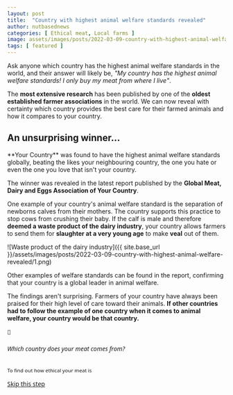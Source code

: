 ```yaml
---
layout: post
title:  "Country with highest animal welfare standards revealed"
author: nutbasednews
categories: [ Ethical meat, Local farms ]
image: assets/images/posts/2022-03-09-country-with-highest-animal-welfare-revealed/0.png
tags: [ featured ]
---
```


Ask anyone which country has the highest animal welfare standards in the world, and their answer will likely be, *"My country has the highest animal welfare standards! I only buy my meat from where I live"*.

The **most extensive research** has been published by one of the **oldest established farmer associations** in the world. We can now reveal with certainty which country provides the best care for their farmed animals and how it compares to <span class="country country-emphasise no-change">your country</span>.

## An unsurprising winner...

<div class="relative" markdown="1">
**<span class="country country-emphasise" style="text-transform: capitalize;">Your country</span>** was found to have the highest animal welfare standards globally, beating the likes <span class="country-random country-emphasise">your neighbouring country</span>, <span class="country-random country-emphasise">the one you hate</span> or even <span class="country-random country-emphasise">the one you love that isn't your country</span>.

The winner was revealed in the latest report published by the **Global Meat, Dairy and Eggs Association of <span class="country country-emphasise">Your Country</span>**.

One example of <span class="country">your country</span>'s animal welfare standard is the separation of newborns calves from their mothers. The country supports this practice to stop cows from crushing their baby. If the calf is male and therefore **deemed a waste product of the dairy industry**, <span class="country country-emphasise">your country</span> allows farmers to send them for **slaughter at a very young age** to make **veal** out of them.

![Waste product of the dairy industry]({{ site.base_url }}/assets/images/posts/2022-03-09-country-with-highest-animal-welfare-revealed/1.png)

Other examples of welfare standards can be found in the report, confirming that <span class="country country-emphasise">your country</span> is a global leader in animal welfare.

The findings aren't surprising. Farmers of <span class="country country-emphasise">your country</span> have always been praised for their high level of care toward their animals. **If other countries had to follow the example of one country when it comes to animal welfare, <span class="country country-emphasise">your country</span> would be that country.**

<div class="modal-container hidden">
   <div class="modal-backdrop absolute z-0 top-0 bottom-0 left-0 right-0"></div>
   <div class="country-modal shadow-2xl rounded-lg relative z-10" style="font-family: 'Segoe UI', 'Helvetica Neue', 'Arial'">
      <div class="row align-items-start spanborder mb-0">
         <div class="col-2">
            <div class="pl-4 pt-8">
               🥩
            </div>
         </div>
         <div class="col-10">
            <h6 class="mb-2 mr-4">Which country does your meat comes from?</h6>
            <small class="text-xs leading-snug block mb-4 mr-4 text-zinc-400">To find out how ethical your meat is</small>
         </div>
      </div>
      <div class="overflow-y-auto overflow-x-hidden h-96 ">
         <ul class="list-unstyled pt-2"></ul>
      </div>
      <div class="p-2">
         <a class="btn btn-success w-full country-guess-btn" href="">Skip this step</a>
      </div>
   </div>
</div>

<div class="toast sticky bottom-0 left-0 right-0 flex justify-center align-center py-3 transition-all" style="z-index: 9999; opacity: 0;">
   <div class="bg-white drop-shadow-xl rounded-md px-3 pt-2 pb-3 leading-tight w-100">
      <small class="text-sm">
         <strong class="text-slate-600">We are having technical difficulties:</strong>
         <br>
         <span class="text-slate-500"><span class="country country-emphasise capitalize no-change">Your country</span> definitely has the best standards 👍</span>
      </small>
   </div>
</div>
</div>

<script src="{{ site.base_url }}/assets/js/countries.js"></script>
<script>
   let param = new URLSearchParams(window.location.search).get('country');


   let initCountryModal = () => {
      let modal = document.querySelector('.country-modal');
      countries.forEach((country) => {
         var s = `<li><a class="row align-items-center pl-4 text-base" style="font-family: 'Segoe UI', 'Helvetica Neue', 'Arial'" href="${window.location.pathname}?country=${country.iso2}"><img class="col-2 m-0" src="${country.flag}"><span>${country.name}</span></a></li>`;
         var temp = document.createElement('div');
         temp.innerHTML = s;
         var listItem = temp.firstChild;
         modal.querySelector('ul').append(listItem);
      });
   }

   let modalContainer = document.querySelector('.modal-container');

   let openModal = () => {
      document.querySelector('body').classList.add('overflow-y-hidden')
      modalContainer.classList.add('flex');
      modalContainer.classList.remove('hidden');
   }

   let closeModal = () => {
      document.querySelector('body').classList.remove('overflow-y-hidden')
      modalContainer.classList.remove('flex')
      modalContainer.classList.add('hidden');
   }

   document.querySelectorAll('.country').forEach((el) => {
      el.addEventListener('click', (el) => {
         openModal();
      })
   });

   document.querySelector('.modal-backdrop').addEventListener('click', closeModal);
   initCountryModal();

   let setMainCountry = (country, with_exception) => {
      if (!country) return;

      document.querySelectorAll(`.country${with_exception ? ':not(.no-change)' : ''}`).forEach((el) => {
         let name = country.short || country.name;
         let emphasise = country.emphasise && el.classList.contains('country-emphasise');
         el.textContent = (emphasise ? 'the ' : '') + name;
      });
   }

   let setRandomCountries = (country) => {
      document.querySelectorAll('.country-random').forEach((el) => {
         let rand = getRandomCountry(country);
         let name = rand.short || rand.name;
         let emphasise = rand.emphasise && el.classList.contains('country-emphasise');
         el.textContent = (emphasise ? 'the ' : '') + name;
      });
   }

   let randomBetween = (min, max) => parseInt(Math.random() * (max - min) + min);

   let getRandomCountry = (current) => {
      let min = 0;
      let max = countries.length - 1;
      let index = randomBetween(min, max);

      let selectedCountry = countries[index]

      return (!current || selectedCountry.iso2 !== current.iso2) ? selectedCountry : getRandomCountry(current);
   };

   let glitch = (currentCountry, iterations) => {
      if (iterations === 5) {
         let toast = document.querySelector('.toast');
         toast.classList.add('flex');
         toast.classList.remove('hidden');
         toast.style.opacity = 1;
      }

      setTimeout(() => {
         let newCurrentCountry = getRandomCountry(currentCountry);
         setMainCountry(newCurrentCountry, true);
         let opacity = randomBetween(10, 100) / 100.0;
         document.querySelectorAll('.country:not(.no-change)').forEach((el) => {
            el.classList.add('wrong-country');
            el.style.transform = `rotate(${randomBetween(-6, 6)}deg) translate3d(${randomBetween(-6, 6)}px,${randomBetween(-6, 6)}px,0)`;
         });
         setTimeout(() => {
            setMainCountry(currentCountry);
            document.querySelectorAll('.country:not(.no-change)').forEach((el) => {
               el.classList.remove('wrong-country');
               el.style.transform = `rotate(${randomBetween(-6, 6)}deg) translate3d(${randomBetween(-6, 6)}px,${randomBetween(-6, 6)}px,0)`;
            });
            glitch(currentCountry, iterations + 1);
         }, randomBetween(50, 1000))
      }, randomBetween(250, 4000))
   }

   let initCountry = (iso2) => {
      let countryCode = iso2.toUpperCase();
      let country = countries.find((country) => country.iso2 === countryCode.toUpperCase());

      if (!country) {
         setMainCountry(country);
      }
      setRandomCountries(country);
      glitch(country, 0);
   }

   document.querySelector('.country-guess-btn').addEventListener('click', (e) => {
      e.preventDefault();
      let language = navigator.language;

      if (language) {
         let iso2 = language.split('-')[1];

         if (iso2) {
            window.location = `${window.location.origin}${window.location.pathname}?country=${iso2}`;
         } else {
            closeModal();
            initCountry('unknown');
         }
      }
   });


   if (param) {
      initCountry(param);
   } else {
      openModal();
   }
</script>

<style type="text/tailwindcss">
   .country:not(.no-change) {
      @apply cursor-pointer;
      @apply transition-all;
      @apply animate-pulse;
      @apply bg-slate-200;
      @apply inline-block;
      @apply rounded-sm;
      @apply px-1;
   }
   .wrong-country {
      @apply translate-x-0.5;
      @apply -rotate-6;
   }
</style>

